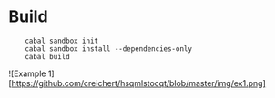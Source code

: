 # Build
```
    cabal sandbox init
    cabal sandbox install --dependencies-only
    cabal build
```

![Example 1][https://github.com/creichert/hsqmlstocqt/blob/master/img/ex1.png]
